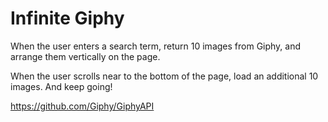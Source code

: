 # Infinite Giphy

When the user enters a search term, return 10 images from Giphy, and arrange them vertically on the page.

When the user scrolls near to the bottom of the page, load an additional 10 images. And keep going!

https://github.com/Giphy/GiphyAPI
